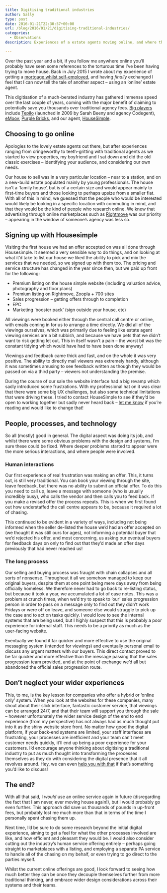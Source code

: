 ```yaml
---
title: Digitising traditional industries
author: Sally
type: post
date: 2016-01-21T22:30:57+00:00
url: /blog/2016/01/21/digitising-traditional-industries/
categories:
  - Observations
description: Experiences of a estate agents moving online, and where they're yet to go.

---
```

<p class="lede">
  Over the past year and a bit, if you follow me anywhere online you’ll probably have seen some references to the torturous time I’ve been having trying to move house. Back in July 2015 I wrote about my experience of getting a <a href="http://recordssoundthesame.com/blog/2015/07/15/getting-a-mortgage-whilst-self-employed/">mortgage whilst self-employed</a>, and having <em>finally</em> exchanged I feel that I can now tell the tale of another aspect &#8211; using an ‘online’ estate agent.
</p>

This digitisation of a much-berated industry has gathered immense speed over the last couple of years, coming with the major benefit of claiming to potentially save you thousands over traditional agency fees. [Big players](http://www.sellingup.com/online-estate-agents-league-table-zoopla-size-performance-data-compared) include [Tepilo](http://www.tepilo.com/) (launched in 2009 by Sarah Beeny and agency Codegent), [eMoov](http://www.emoov.co.uk), [Purple Bricks](http://www.purplebricks.com), and our agent, [HouseSimple](http://housesimple.co.uk).

## Choosing to go online

Apologies to the lovely estate agents out there, but after experiences ranging from cringeworthy to teeth-gritting with traditional agents as we started to view properties, my boyfriend and I sat down and did the old classic exercises &#8211; identifying your audience, and considering our own needs.

Our house to sell was in a very particular location &#8211; near to a station, and on a new-build estate populated mainly by young professionals. The house isn’t a ‘family house’, but is of a certain size and would appear mainly to first-time buyers and those looking to perhaps upsize from a smaller flat. With all of this in mind, we guessed that the people who would be interested would likely be looking in a specific location with commuting in mind, and that they would be the kind of people who research online. We knew that advertising through online marketplaces such as [Rightmove](http://rightmove.co.uk) was our priority &#8211; appearing in the window of someone’s agency was less so.

## Signing up with Housesimple

Visiting the first house we had an offer accepted on was all done through Housesimple. It seemed a very sensible way to do things, and on looking at what it&#8217;d take to list our house we liked the ability to pick and mix the services that we needed, so we signed up with them too. The pricing and service structure has changed in the year since then, but we paid up front for the following:

  * Premium listing on the house simple website (including valuation advice, photography and floor plans)
  * Premium listing on Rightmove, Zoopla + 700 sites
  * Sales progression &#8211; getting offers through to completion
  * EPC
  * Marketing &#8216;booster pack&#8217; (sign outside your house, etc)

All viewings were booked either through the central call centre or online, with emails coming in for us to arrange a time directly. We did all of the viewings ourselves, which was primarily due to feeling like estate agent viewing services are a bit rubbish, and because we have pets that we didn’t want to risk getting let out. This in itself wasn’t a pain &#8211; the worst bit was the constant tidying which would have had to have been done anyway!

Viewings and feedback came thick and fast, and on the whole it was very positive. The ability to directly mail viewers was extremely handy, although it was sometimes amusing to see feedback written as though they would be passed on via a third party &#8211; viewers not understanding the premise.

During the course of our sale the website interface had a big revamp which sadly introduced some frustrations. With my professional hat on it was clear that there were some big UX challenges, but also some technical limitations that were driving these. I tried to contact HouseSimple to see if they’d be open to working together but sadly never heard back &#8211; [let me know][1] if you’re reading and would like to change that!

## People, processes, and technology

So all (mostly) good in general. The digital aspect was doing its job, and whilst there were some obvious problems with the design and systems, I’m sure these could be fixed. Where deeper problems started to appear were the more serious interactions, and where people were involved.

### Human interactions

Our first experience of real frustration was making an offer. This, it turns out, is still very traditional. You can book your viewing through the site, leave feedback, but there was no ability to submit an official offer. To do this you need to call up, leave a message with someone (who is usually incredibly busy), who calls the vendor and then calls you to feed back. If you make a revised offer the process repeats. This is when we first found out how understaffed the call centre appears to be, because it required a lot of chasing.

This continued to be evident in a variety of ways, including not being informed when the seller de-listed the house we’d had an offer accepted on (we thought it was still ours for ages), not informing a potential buyer that we’d rejected his offer, and most concerning, us asking our eventual buyers for feedback days on only to find out that they’d made an offer days previously that had never reached us!

### The long process

Our selling and buying process was fraught with chain collapses and all sorts of nonsense. Throughout it all we somehow managed to keep our original buyers, despite them at one point being mere days away from being officially homeless. We therefore never had to go back to re-listing status, but because it took a year, we accumulated a lot of case notes. This was a problem at crunch times, when we’d try to speak to ‘our’ sales progression person in order to pass on a message only to find out they didn’t work Fridays or were off on leave, and someone else would struggle to pick up the case and to act on tasks quickly. I would love to see the internal systems that are being used, but I highly suspect that this is probably a poor experience for internal staff. This needs to be a priority as much as the user-facing website.

Eventually we found it far quicker and more effective to use the original messaging system (intended for viewings) and eventually personal email to discuss any urgent matters with our buyers. This direct contact proved to be far quicker and more effective than the message passing that the sales progression team provided, and at the point of exchange we&#8217;d all but abandoned the official sales progression route.

## Don’t neglect your wider experiences

This, to me, is the key lesson for companies who offer a hybrid or ‘online only’ system. When you look at the websites for these companies, many shout about their slick interface, fantastic customer service, that viewings can be arranged 24/7, and that their team will support you through the sale &#8211; however unfortunately the wider service design of the end to end experience (from my perspective) has not always had as much thought put into it as the shiny website store front. No matter how good the digital platform, if your back-end systems are limited, your staff interfaces are frustrating, your processes are inefficient and your team can’t meet customer needs quickly, it’ll end up being a poor experience for your customers. I’d encourage anyone thinking about digitising a traditional industry to put as much thought into transforming the processes themselves as they do with considering the digital presence that it all revolves around. Hey, we can even [help you with that][2] if that&#8217;s something you&#8217;d like to discuss!

## The end?

With all that said, I _would_ use an online service again in future (disregarding the fact that I am never, ever moving house again!), but I would probably go even further. This approach did save us thousands of pounds in up-front fees, but probably lost me much more than that in terms of the time I personally spent chasing them up.

Next time, I’d be sure to do some research beyond the initial digital experience, aiming to get a feel for what the other processes involved are like, and how efficient and pleasant they would be. I would also consider cutting out the industry’s human service offering entirely &#8211; perhaps going straight to marketplaces with a listing, and employing a separate PA service to handle all of the chasing on my behalf, or even trying to go direct to the parties myself.

Whilst the current online offerings are good, I look forward to seeing how much better they can be once they decouple themselves further from more traditional thinking, and embrace wider design considerations across their systems and their teams.

 [1]: http://recordssoundthesame.com/contact/
 [2]: http://recordssoundthesame.com/services/digital-strategy-service-design-transformation/
